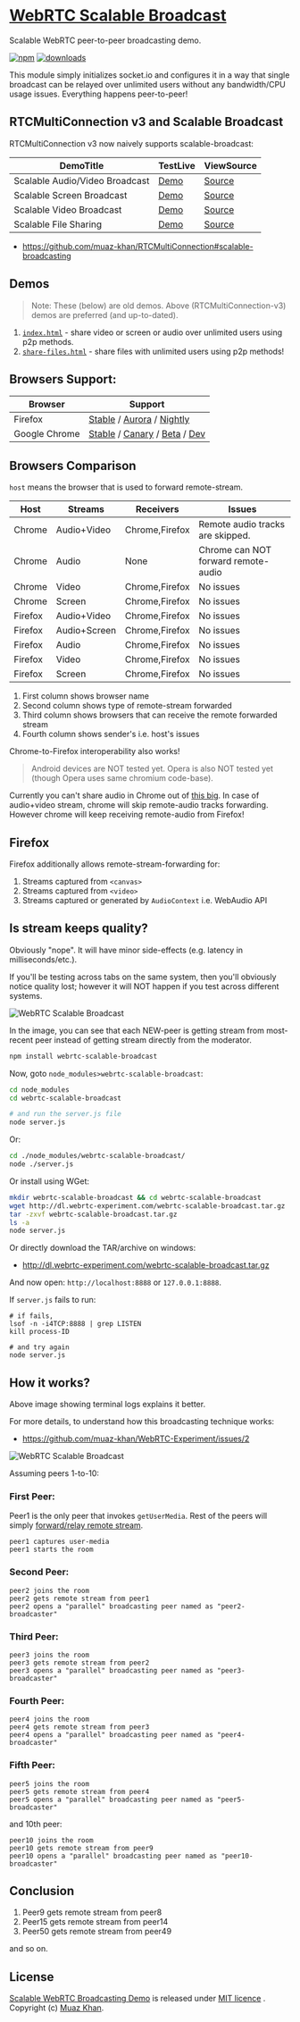 ﻿# [WebRTC Scalable Broadcast](https://github.com/muaz-khan/WebRTC-Scalable-Broadcast)

Scalable WebRTC peer-to-peer broadcasting demo.

[![npm](https://img.shields.io/npm/v/webrtc-scalable-broadcast.svg)](https://npmjs.org/package/webrtc-scalable-broadcast) [![downloads](https://img.shields.io/npm/dm/webrtc-scalable-broadcast.svg)](https://npmjs.org/package/webrtc-scalable-broadcast)

This module simply initializes socket.io and configures it in a way that single broadcast can be relayed over unlimited users without any bandwidth/CPU usage issues. Everything happens peer-to-peer!

## RTCMultiConnection v3 and Scalable Broadcast

RTCMultiConnection v3 now naively supports scalable-broadcast:

| DemoTitle        | TestLive           | ViewSource |
| ------------- |-------------|-------------|
| Scalable Audio/Video Broadcast | [Demo](https://rtcmulticonnection.herokuapp.com/demos/Scalable-Broadcast.html) | [Source](https://github.com/muaz-khan/RTCMultiConnection/tree/master/demos/Scalable-Broadcast.html) |
| Scalable Screen Broadcast | [Demo](https://rtcmulticonnection.herokuapp.com/demos/Scalable-Screen-Broadcast.html) | [Source](https://github.com/muaz-khan/RTCMultiConnection/tree/master/demos/Scalable-Screen-Broadcast.html) |
| Scalable Video Broadcast | [Demo](https://rtcmulticonnection.herokuapp.com/demos/Video-Scalable-Broadcast.html) | [Source](https://github.com/muaz-khan/RTCMultiConnection/tree/master/demos/Video-Scalable-Broadcast.html) |
| Scalable File Sharing | [Demo](https://rtcmulticonnection.herokuapp.com/demos/Files-Scalable-Broadcast.html) | [Source](https://github.com/muaz-khan/RTCMultiConnection/tree/master/demos/Files-Scalable-Broadcast.html) |

* https://github.com/muaz-khan/RTCMultiConnection#scalable-broadcasting

## Demos

> Note: These (below) are old demos. Above (RTCMultiConnection-v3) demos are preferred (and up-to-dated).

1. [`index.html`](https://github.com/muaz-khan/WebRTC-Scalable-Broadcast/blob/master/index.html) - share video or screen or audio over unlimited users using p2p methods.
2. [`share-files.html`](https://github.com/muaz-khan/WebRTC-Scalable-Broadcast/blob/master/share-files.html) - share files with unlimited users using p2p methods!

## Browsers Support:

| Browser        | Support           |
| -------------  |-------------|
| Firefox        | [Stable](http://www.mozilla.org/en-US/firefox/new/) / [Aurora](http://www.mozilla.org/en-US/firefox/aurora/) / [Nightly](http://nightly.mozilla.org/) |
| Google Chrome  | [Stable](https://www.google.com/intl/en_uk/chrome/browser/) / [Canary](https://www.google.com/intl/en/chrome/browser/canary.html) / [Beta](https://www.google.com/intl/en/chrome/browser/beta.html) / [Dev](https://www.google.com/intl/en/chrome/browser/index.html?extra=devchannel#eula) |

## Browsers Comparison

`host` means the browser that is used to forward remote-stream.

| Host          | Streams        | Receivers           | Issues                                                                |
| ------------- |-------------   |-------------        |-------------                                                          |
| Chrome        | Audio+Video    |  Chrome,Firefox     |  Remote audio tracks are skipped.                                     |
| Chrome        | Audio          |  None               |  Chrome can NOT forward remote-audio                                  |
| Chrome        | Video          |  Chrome,Firefox     |  No issues                                                            |
| Chrome        | Screen         |  Chrome,Firefox     |  No issues                                                            |
| Firefox       | Audio+Video    |  Chrome,Firefox     |  No issues                                                            |
| Firefox       | Audio+Screen   |  Chrome,Firefox     |  No issues                                                            |
| Firefox       | Audio          |  Chrome,Firefox     |  No issues                                                            |
| Firefox       | Video          |  Chrome,Firefox     |  No issues                                                            |
| Firefox       | Screen         |  Chrome,Firefox     |  No issues                                                            |

1. First column shows browser name
2. Second column shows type of remote-stream forwarded
3. Third column shows browsers that can receive the remote forwarded stream
4. Fourth column shows sender's i.e. host's issues

Chrome-to-Firefox interoperability also works!

> Android devices are NOT tested yet. Opera is also NOT tested yet (though Opera uses same chromium code-base).

Currently you can't share audio in Chrome out of [this big](https://www.webrtc-experiment.com/demos/remote-stream-recording.html). In case of audio+video stream, chrome will skip remote-audio tracks forwarding. However chrome will keep receiving remote-audio from Firefox!

## Firefox

Firefox additionally allows remote-stream-forwarding for:

1. Streams captured from `<canvas>`
2. Streams captured from `<video>`
3. Streams captured or generated by `AudioContext` i.e. WebAudio API

## Is stream keeps quality?

Obviously "nope". It will have minor side-effects (e.g. latency in milliseconds/etc.).

If you'll be testing across tabs on the same system, then you'll obviously notice quality lost; however it will NOT happen if you test across different systems.

![WebRTC Scalable Broadcast](https://cdn.webrtc-experiment.com/images/WebRTC-Scalable-Broadcast.png)

In the image, you can see that each NEW-peer is getting stream from most-recent peer instead of getting stream directly from the moderator.

```sh
npm install webrtc-scalable-broadcast
```

Now, goto `node_modules>webrtc-scalable-broadcast`:

```sh
cd node_modules
cd webrtc-scalable-broadcast

# and run the server.js file
node server.js
```

Or:

```sh
cd ./node_modules/webrtc-scalable-broadcast/
node ./server.js
```

Or install using WGet:

```sh
mkdir webrtc-scalable-broadcast && cd webrtc-scalable-broadcast
wget http://dl.webrtc-experiment.com/webrtc-scalable-broadcast.tar.gz
tar -zxvf webrtc-scalable-broadcast.tar.gz
ls -a
node server.js
```

Or directly download the TAR/archive on windows:

* http://dl.webrtc-experiment.com/webrtc-scalable-broadcast.tar.gz

And now open: `http://localhost:8888` or `127.0.0.1:8888`.

If `server.js` fails to run:

```
# if fails,
lsof -n -i4TCP:8888 | grep LISTEN
kill process-ID

# and try again
node server.js
```

## How it works?

Above image showing terminal logs explains it better.

For more details, to understand how this broadcasting technique works:

* https://github.com/muaz-khan/WebRTC-Experiment/issues/2

![WebRTC Scalable Broadcast](https://sites.google.com/site/webrtcexperiments/WebRTC-attach-remote-stream.png)

Assuming peers 1-to-10:

### First Peer:

Peer1 is the only peer that invokes `getUserMedia`. Rest of the peers will simply [forward/relay remote stream](https://www.webrtc-experiment.com/RTCMultiConnection/remote-stream-forwarding.html).

```
peer1 captures user-media
peer1 starts the room
```

### Second Peer:

```
peer2 joins the room
peer2 gets remote stream from peer1
peer2 opens a "parallel" broadcasting peer named as "peer2-broadcaster"
```

### Third Peer:

```
peer3 joins the room
peer3 gets remote stream from peer2
peer3 opens a "parallel" broadcasting peer named as "peer3-broadcaster"
```

### Fourth Peer:

```
peer4 joins the room
peer4 gets remote stream from peer3
peer4 opens a "parallel" broadcasting peer named as "peer4-broadcaster"
```

### Fifth Peer:

```
peer5 joins the room
peer5 gets remote stream from peer4
peer5 opens a "parallel" broadcasting peer named as "peer5-broadcaster"
```

and 10th peer:

```
peer10 joins the room
peer10 gets remote stream from peer9
peer10 opens a "parallel" broadcasting peer named as "peer10-broadcaster"
```

## Conclusion

1. Peer9 gets remote stream from peer8
2. Peer15 gets remote stream from peer14
3. Peer50 gets remote stream from peer49

and so on.

## License

[Scalable WebRTC Broadcasting Demo](https://github.com/muaz-khan/WebRTC-Scalable-Broadcast) is released under [MIT licence](https://www.webrtc-experiment.com/licence/) . Copyright (c) [Muaz Khan](http://www.MuazKhan.com/).
